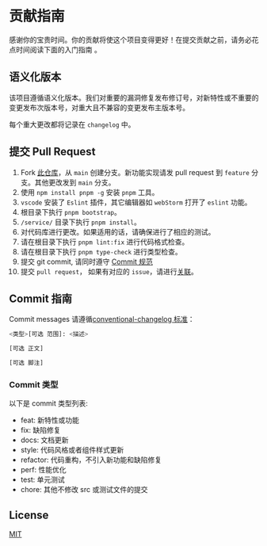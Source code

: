 # 贡献指南
感谢你的宝贵时间。你的贡献将使这个项目变得更好！在提交贡献之前，请务必花点时间阅读下面的入门指南 。

## 语义化版本
该项目遵循语义化版本。我们对重要的漏洞修复发布修订号，对新特性或不重要的变更发布次版本号，对重大且不兼容的变更发布主版本号。

每个重大更改都将记录在 `changelog` 中。

## 提交 Pull Request
1. Fork [此仓库](https://github.com/Chanzhaoyu/chatgpt-web)，从 `main` 创建分支。新功能实现请发 pull request 到 `feature` 分支。其他更改发到 `main` 分支。
2. 使用 `npm install pnpm -g` 安装 `pnpm` 工具。
3. `vscode` 安装了 `Eslint` 插件，其它编辑器如 `webStorm` 打开了 `eslint` 功能。
4. 根目录下执行 `pnpm bootstrap`。
5. `/service/` 目录下执行 `pnpm install`。
6. 对代码库进行更改。如果适用的话，请确保进行了相应的测试。
7. 请在根目录下执行 `pnpm lint:fix` 进行代码格式检查。
8. 请在根目录下执行 `pnpm type-check` 进行类型检查。
9. 提交 git commit, 请同时遵守 [Commit 规范](#commit-指南)
10. 提交 `pull request`， 如果有对应的 `issue`，请进行[关联](https://docs.github.com/en/issues/tracking-your-work-with-issues/linking-a-pull-request-to-an-issue#linking-a-pull-request-to-an-issue-using-a-keyword)。

## Commit 指南

Commit messages 请遵循[conventional-changelog 标准](https://www.conventionalcommits.org/en/v1.0.0/)：

```bash
<类型>[可选 范围]: <描述>

[可选 正文]

[可选 脚注]
```

### Commit 类型

以下是 commit 类型列表:

- feat: 新特性或功能
- fix: 缺陷修复
- docs: 文档更新
- style: 代码风格或者组件样式更新
- refactor: 代码重构，不引入新功能和缺陷修复
- perf: 性能优化
- test: 单元测试
- chore: 其他不修改 src 或测试文件的提交


## License

[MIT](./license)

